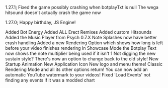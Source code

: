 1.27.1;
Fixed the game possibly crashing when botplayTxt is null
The wega hitsound doesn't actually crash the game now

1.27.0;
Happy birthday, JS Engine!

Added Bot Energy
Added ALL Erect Remixes
Added custom Hitsounds
Added the Music Player from Psych 0.7.X
Note Splashes now have better crash handling
Added a new Rendering Option which shows how long is left before your video finishes rendering
In Showcase Mode the Botplay Text now shows the note multiplier being used if it isn't 1
Not digging the new sustain style? There's now an option to change back to the old style!
New Startup Animation
New Application Icon
New logo and menu theme!
Classic Rendering Mode and all its other options return!
You can now add an automatic YouTube watermark to your videos!
Fixed 'Load Events' not finding any events if it was a modded chart